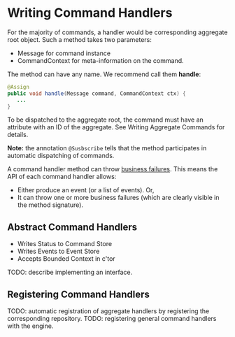 # Writing Command Handlers


For the majority of commands, a handler would be corresponding aggregate root object. Such a method takes two parameters: 
* Message for command instance
* CommandContext for meta-information on the command. 

The method can have any name. We recommend call them **handle**:

```java
@Assign
public void handle(Message command, CommandContext ctx) {
   ...
}
```

To be dispatched to the aggregate root, the command must have an attribute with an ID of the aggregate. See Writing Aggregate Commands for details.

**Note:** the annotation `@Susbscribe` tells that the method participates in automatic dispatching of commands.

A command handler method can throw [business failures](/biz-model/failures.md). This means the API of each command handler allows:

* Either produce an event (or a list of events). Or,
* It can throw one or more business failures (which are clearly visible in the method signature).

## Abstract Command Handlers
* Writes Status to Command Store
* Writes Events to Event Store
* Accepts Bounded Context in c'tor

TODO: describe implementing an interface.

## Registering Command Handlers

TODO: automatic registration of aggregate handlers by registering the corresponding repository. TODO: registering general command handlers with the engine.


